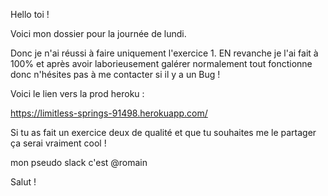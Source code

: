 Hello toi !

Voici mon dossier pour la journée de lundi.

Donc je n'ai réussi à faire uniquement l'exercice 1.
EN revanche je l'ai fait à 100% et après avoir laborieusement galérer normalement tout fonctionne donc n'hésites pas à me contacter si il y a un Bug ! 

Voici le lien vers la prod heroku :

https://limitless-springs-91498.herokuapp.com/

Si tu as fait un exercice deux de qualité et que tu souhaites me le partager ça serai vraiment cool !

mon pseudo slack c'est @romain

Salut !